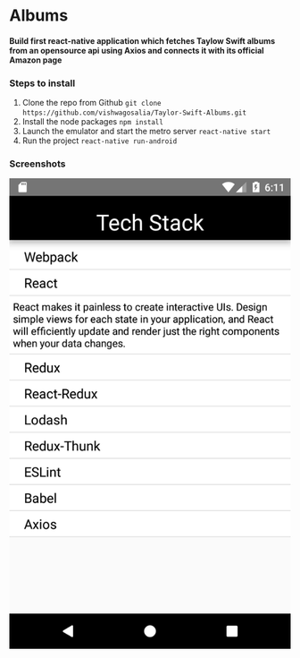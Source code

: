# Albums
#### Build first react-native application which fetches Taylow Swift albums from an opensource api using Axios and connects it with its official Amazon page

### Steps to install
1. Clone the repo from Github
`git clone https://github.com/vishwagosalia/Taylor-Swift-Albums.git`
2. Install the node packages
`npm install`
3. Launch the emulator and start the metro server
`react-native start`
4. Run the project
`react-native run-android`

### Screenshots
![Screenshot 1](https://github.com/vishwagosalia/Tech-Stack/blob/master/screenshots/ss1.png)
